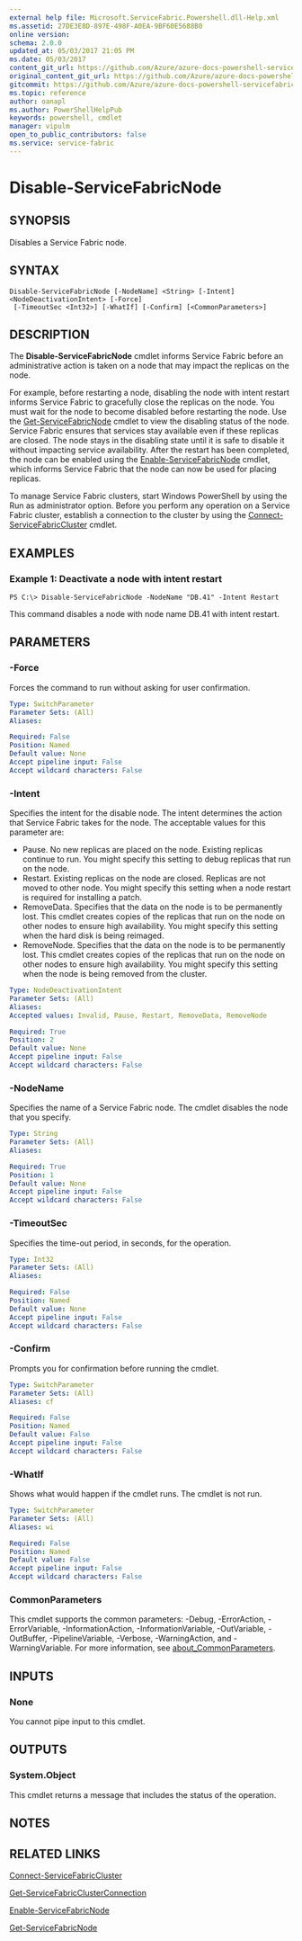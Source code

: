 ```yaml
---
external help file: Microsoft.ServiceFabric.Powershell.dll-Help.xml
ms.assetid: 27DE3E8D-897E-498F-A0EA-9BF60E5688B0
online version:
schema: 2.0.0
updated_at: 05/03/2017 21:05 PM
ms.date: 05/03/2017
content_git_url: https://github.com/Azure/azure-docs-powershell-servicefabric/blob/Graham71141/Service-Fabric-cmdlets/ServiceFabric/vlatest/Disable-ServiceFabricNode.md
original_content_git_url: https://github.com/Azure/azure-docs-powershell-servicefabric/blob/Graham71141/Service-Fabric-cmdlets/ServiceFabric/vlatest/Disable-ServiceFabricNode.md
gitcommit: https://github.com/Azure/azure-docs-powershell-servicefabric/blob/50b4a1d8c941cfe43b0ae98efc047bbdc78270fd
ms.topic: reference
author: oanapl
ms.author: PowerShellHelpPub
keywords: powershell, cmdlet
manager: vipulm
open_to_public_contributors: false
ms.service: service-fabric
---
```


# Disable-ServiceFabricNode

## SYNOPSIS
Disables a Service Fabric node.

## SYNTAX

```
Disable-ServiceFabricNode [-NodeName] <String> [-Intent] <NodeDeactivationIntent> [-Force]
 [-TimeoutSec <Int32>] [-WhatIf] [-Confirm] [<CommonParameters>]
```

## DESCRIPTION
The **Disable-ServiceFabricNode** cmdlet informs Service Fabric before an administrative action is taken on a node that may impact the replicas on the node.

For example, before restarting a node, disabling the node with intent restart informs Service Fabric to gracefully close the replicas on the node.
You must wait for the node to become disabled before restarting the node.
Use the [Get-ServiceFabricNode](.\Get-ServiceFabricNode.md) cmdlet to view the disabling status of the node.
Service Fabric ensures that services stay available even if these replicas are closed.
The node stays in the disabling state until it is safe to disable it without impacting service availability.
After the restart has been completed, the node can be enabled using the [Enable-ServiceFabricNode](.\Enable-ServiceFabricNode.md) cmdlet, which informs Service Fabric that the node can now be used for placing replicas.

To manage Service Fabric clusters, start Windows PowerShell by using the Run as administrator option.
Before you perform any operation on a Service Fabric cluster, establish a connection to the cluster by using the [Connect-ServiceFabricCluster](./Connect-ServiceFabricCluster.md) cmdlet.

## EXAMPLES

### Example 1: Deactivate a node with intent restart
```
PS C:\> Disable-ServiceFabricNode -NodeName "DB.41" -Intent Restart
```

This command disables a node with node name DB.41 with intent restart.

## PARAMETERS

### -Force
Forces the command to run without asking for user confirmation.

```yaml
Type: SwitchParameter
Parameter Sets: (All)
Aliases: 

Required: False
Position: Named
Default value: None
Accept pipeline input: False
Accept wildcard characters: False
```

### -Intent
Specifies the intent for the disable node.
The intent determines the action that Service Fabric takes for the node.
The acceptable values for this parameter are:

- Pause.
No new replicas are placed on the node.
Existing replicas continue to run.
You might specify this setting to debug replicas that run on the node.
- Restart.
Existing replicas on the node are closed.
Replicas are not moved to other node.
You might specify this setting when a node restart is required for installing a patch.
- RemoveData.
Specifies that the data on the node is to be permanently lost.
This cmdlet creates copies of the replicas that run on the node on other nodes to ensure high availability.
You might specify this setting when the hard disk is being reimaged.
- RemoveNode.
Specifies that the data on the node is to be permanently lost.
This cmdlet creates copies of the replicas that run on the node on other nodes to ensure high availability.
You might specify this setting when the node is being removed from the cluster.

```yaml
Type: NodeDeactivationIntent
Parameter Sets: (All)
Aliases: 
Accepted values: Invalid, Pause, Restart, RemoveData, RemoveNode

Required: True
Position: 2
Default value: None
Accept pipeline input: False
Accept wildcard characters: False
```

### -NodeName
Specifies the name of a Service Fabric node.
The cmdlet disables the node that you specify.

```yaml
Type: String
Parameter Sets: (All)
Aliases: 

Required: True
Position: 1
Default value: None
Accept pipeline input: False
Accept wildcard characters: False
```

### -TimeoutSec
Specifies the time-out period, in seconds, for the operation.

```yaml
Type: Int32
Parameter Sets: (All)
Aliases: 

Required: False
Position: Named
Default value: None
Accept pipeline input: False
Accept wildcard characters: False
```

### -Confirm
Prompts you for confirmation before running the cmdlet.

```yaml
Type: SwitchParameter
Parameter Sets: (All)
Aliases: cf

Required: False
Position: Named
Default value: False
Accept pipeline input: False
Accept wildcard characters: False
```

### -WhatIf
Shows what would happen if the cmdlet runs.
The cmdlet is not run.

```yaml
Type: SwitchParameter
Parameter Sets: (All)
Aliases: wi

Required: False
Position: Named
Default value: False
Accept pipeline input: False
Accept wildcard characters: False
```

### CommonParameters
This cmdlet supports the common parameters: -Debug, -ErrorAction, -ErrorVariable, -InformationAction, -InformationVariable, -OutVariable, -OutBuffer, -PipelineVariable, -Verbose, -WarningAction, and -WarningVariable. For more information, see [about_CommonParameters](http://go.microsoft.com/fwlink/?LinkID=113216).

## INPUTS

### None
You cannot pipe input to this cmdlet.

## OUTPUTS

### System.Object
This cmdlet returns a message that includes the status of the operation.

## NOTES

## RELATED LINKS

[Connect-ServiceFabricCluster](./Connect-ServiceFabricCluster.md)

[Get-ServiceFabricClusterConnection](./Get-ServiceFabricClusterConnection.md)

[Enable-ServiceFabricNode](./Enable-ServiceFabricNode.md)

[Get-ServiceFabricNode](./Get-ServiceFabricNode.md)
